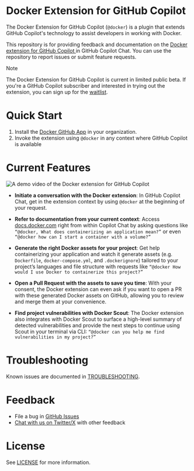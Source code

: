 # Docker Extension for GitHub Copilot

The Docker Extension for GitHub Copilot (`@docker`) is a plugin that extends GitHub Copilot's technology to assist developers in working with Docker. 

This repository is for providing feedback and documentation on the [Docker extension for GitHub Copilot ](https://github.com/apps/docker) in GitHub Copilot Chat. You can use the repository to report issues or submit feature requests. 

> [!NOTE]
> The Docker Extension for GitHub Copilot is current in limited public beta. If you're a GitHub Copilot subscriber and interested in trying out the extension, you can sign up for the [waitlist](https://github.com/github-copilot/copilot_extensions_waitlist_signup).

# Quick Start

1. Install the [Docker GitHub App](https://github.com/apps/docker) in your organization.
1. Invoke the extension using `@docker` in any context where GitHub Copilot is available

# Current Features

![A demo video of the Docker extension for GitHub Copilot](extension_demo.gif)

- **Initiate a conversation with the Docker extension**: In GitHub Copilot Chat, get in the extension context by using `@docker` at the beginning of your request.

- **Refer to documentation from your current context**: Access [docs.docker.com](https://docs.docker.com) right from within Copilot Chat by asking questions like `“@docker, What does containerizing an application mean?”` or even `“@docker how can I start a container with a volume?”`

- **Generate the right Docker assets for your project**: Get help containerizing your application and watch it generate assets (e.g. `Dockerfile`, `docker-compose.yml`, and `.dockerignore`) tailored to your project’s languages and file structure with requests like `“@docker How would I use Docker to containerize this project?” `

- **Open a Pull Request with the assets to save you time**: With your consent, the Docker extension can even ask if you want to open a PR with these generated Docker assets on GitHub, allowing you to review and merge them at your convenience.

- **Find project vulnerabilities with Docker Scout**: The Docker extension also integrates with Docker Scout to surface a high-level summary of detected vulnerabilities and provide the next steps to continue using Scout in your terminal via CLI: `“@docker can you help me find vulnerabilities in my project?”`

# Troubleshooting

Known issues are documented in [TROUBLESHOOTING](TROUBLESHOOTING.md).

# Feedback

-   File a bug in [GitHub Issues](https://github.com/docker/copilot-issues/issues/new/choose)
-   [Chat with us on Twitter/X](https://twitter.com/docker) with other feedback

# License

See [LICENSE](LICENSE) for more information.
